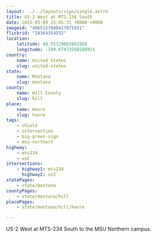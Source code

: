 ```yaml
---
layout: ../../layouts/sign/single.astro
title: US-2 West at MTS-234 South
date: 2015-05-09 15:05:31 +0000 +0000
imageid: "4065157080417875931"
flickrid: "18364354552"
location:
    latitude: 48.55329063862868
    longitude: -109.67473268508911
country:
    name: United States
    slug: united-states
state:
    name: Montana
    slug: montana
county:
    name: Hill County
    slug: hill
place:
    name: Havre
    slug: havre
tags:
    - shield
    - intersection
    - big-green-sign
    - msu-northern
highway:
    - mts234
    - us2
intersections:
    - highway1: mts234
      highway2: us2
statePages:
    - state/montana
countyPages:
    - state/montana/hill
placePages:
    - state/montana/hill/havre

---
```

US-2 West at MTS-234 South to the MSU Northern campus.